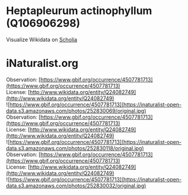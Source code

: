 
Heptapleurum actinophyllum (Q106906298)
=======================================
  
Visualize Wikidata on [Scholia](https://scholia.toolforge.org/taxon/Q106906298)
# iNaturalist.org
  
Observation: [https://www.gbif.org/occurrence/4507781713](https://www.gbif.org/occurrence/4507781713)  
License: [http://www.wikidata.org/entity/Q24082749](http://www.wikidata.org/entity/Q24082749)  
![https://www.gbif.org/occurrence/4507781713](https://inaturalist-open-data.s3.amazonaws.com/photos/252830069/original.jpg)  
Observation: [https://www.gbif.org/occurrence/4507781713](https://www.gbif.org/occurrence/4507781713)  
License: [http://www.wikidata.org/entity/Q24082749](http://www.wikidata.org/entity/Q24082749)  
![https://www.gbif.org/occurrence/4507781713](https://inaturalist-open-data.s3.amazonaws.com/photos/252830118/original.jpg)  
Observation: [https://www.gbif.org/occurrence/4507781713](https://www.gbif.org/occurrence/4507781713)  
License: [http://www.wikidata.org/entity/Q24082749](http://www.wikidata.org/entity/Q24082749)  
![https://www.gbif.org/occurrence/4507781713](https://inaturalist-open-data.s3.amazonaws.com/photos/252830032/original.jpg)